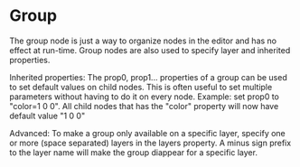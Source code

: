 # Group
The group node is just a way to organize nodes in the editor and has no effect at run-time. Group nodes are also used to specify layer and inherited properties.

Inherited properties: The prop0, prop1... properties of a group can be used to set default values on child nodes. This is often useful to set multiple parameters without having to do it on every node. Example: set prop0 to "color=1 0 0". All child nodes that has the "color" property will now have default value "1 0 0"

Advanced: To make a group only available on a specific layer, specify one or more (space separated) layers in the layers property. A minus sign prefix to the layer name will make the group diappear for a specific layer.